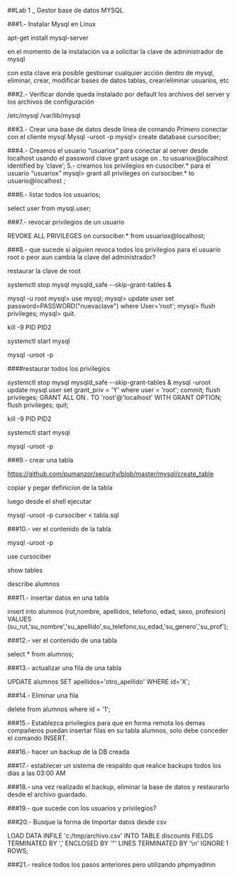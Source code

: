 ##Lab 1 _ Gestor base de datos MYSQL

###1.- Instalar Mysql en Linux

apt-get install mysql-server

en el momento de la instalación va a solicitar la clave de administrador de mysql

con esta clave era posible gestionar cualquier acción dentro de mysql, eliminar, crear, modificar bases de datos tablas, crear/eliminar usuarios, etc

###2.- Verificar donde queda instalado por default los archivos del server y los archivos de configuración

/etc/mysql
/var/lib/mysql

###3.- Crear una base de datos desde línea de comando
Primero conectar con el cliente mysql
Mysql -uroot -p
mysql> create database cursociber;

###4.- Creamos el usuario “usuariox” para conectar al server desde localhost usando el password clave
grant usage on *.* to usuariox@localhost identified by ‘clave’;
5.- creamos los privilegios en cusociber.* para el usuario “usuariox”
mysql> grant all privileges on cursociber.* to usuario@localhost ;

###6.- listar todos los usuarios;

select user from mysql.user;

###7.- revocar privilegios de un usuario

REVOKE ALL PRIVILEGES on cursociber.* from usuariox@localhost;

###8.- que sucede si alguien revoca todos los privilegios para el usuario root o peor aun cambia la clave del administrador?

restaurar la clave de root

systemctl stop mysql
mysqld_safe --skip-grant-tables &

mysql -u root
mysql> use mysql;
mysql> update user set password=PASSWORD("nuevaclave") where User='root';
mysql> flush privileges;
mysql> quit.

kill -9 PID PID2

systemctl start mysql

mysql -uroot -p

####restaurar todos los privilegios

systemctl stop mysql
mysqld_safe --skip-grant-tables &
mysql -uroot
update mysql.user set grant_priv = 'Y' where user = 'root'; commit; flush privileges;
 GRANT ALL ON *.* TO 'root'@'localhost' WITH GRANT OPTION;
flush privileges;
quit;

kill -9 PID PID2

systemctl start mysql

mysql -uroot -p

###9.- crear una tabla

https://github.com/pumanzor/security/blob/master/mysql/create_table

copiar y pegar definicion de la tabla

luego desde el shell ejecutar

mysql -uroot -p cursociber < tabla.sql

###10.- ver el contenido de la tabla

mysql -uroot -p

use cursociber

show tables

describe alumnos

###11.- insertar datos en una tabla

insert into alumnos (rut,nombre, apellidos, telefono, edad, sexo, profesion) VALUES (su_rut,'su_nombre','su_apellido',su_telefono,su_edad,'su_genero','su_prof');

###12.- ver el contenido de una tabla

select * from alumnos;

###13.- actualizar una fila de una tabla

UPDATE alumnos SET apellidos='otro_apellido' WHERE id='X';

###14.- Eliminar una fila

delete from alumnos where id = '1';

###15.- Establezca privilegios para que en forma remota los demas compañeros puedan insertar filas en su tabla alumnos, solo debe conceder el comando INSERT.

###16.- hacer un backup de la DB creada

###17.- establecer un sistema de respaldo que realice backups todos los dias a las 03:00 AM

###18.- una vez realizado el backup, eliminar la base de datos y restaurarlo desde el archivo guardado.

###19.- que sucede con los usuarios y privilegios?

###20.- Busque la forma de Importar datos desde csv

LOAD DATA INFILE 'c:/tmp/archivo.csv' 
INTO TABLE discounts 
FIELDS TERMINATED BY ',' 
ENCLOSED BY '"'
LINES TERMINATED BY '\n'
IGNORE 1 ROWS;

###21.- realice todos los pasos anteriores pero utilizando phpmyadmin

